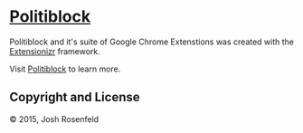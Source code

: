 # [Politiblock](http://politiblock.com/)

Politiblock and it's suite of Google Chrome Extenstions was created with the [Extensionizr](http://extensionizr.com/) framework.

Visit [Politiblock](http://politiblock.com/) to learn more.

## Copyright and License

© 2015, Josh Rosenfeld